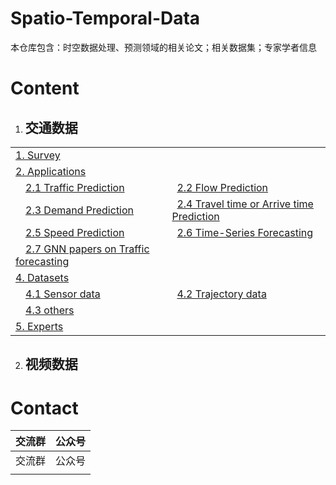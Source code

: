 # Spatio-Temporal-Data  
本仓库包含：时空数据处理、预测领域的相关论文；相关数据集；专家学者信息  

# Content 

1. ## 交通数据  

<table>
<tr><td colspan="2"><a href="./md/Survey.md">1. Survey</a></td></tr> 
<tr><td colspan="2"><a href="#applications">2. Applications</a></td></tr> 
<tr>
    <td>&emsp;<a href="#traffic-prediction">2.1 Traffic Prediction</a></td>
    <td>&ensp;<a href="./md/Flows_Prediction.md">2.2 Flow Prediction</a></td>
</tr> 
<tr>
    <td>&emsp;<a href="./md/Demand_Prediction.md">2.3 Demand Prediction</a></td>
    <td>&ensp;<a href="./md/Travel-time-or-arrive-time.md">2.4 Travel time or Arrive time Prediction</a></td>
</tr>
<tr>
	  <td>&emsp;<a href="#speed-prediction">2.5 Speed Prediction</a></td>
    <td>&ensp;<a href="#time-series-forecasting">2.6 Time-Series Forecasting</a></td>    
</tr>
<tr>
	  <td>&emsp;<a href="./md/GNN.md">2.7 GNN papers on Traffic forecasting</a></td>
    <td>&ensp;<a href=""></a></td>    
</tr>
<tr><td colspan="2"><a href="#datasets">4. Datasets</a></td></tr>
<tr>
    <td>&emsp;<a href="#sensor-data">4.1 Sensor data</a></td>
    <td>&ensp;<a href="#trajectory-data">4.2 Trajectory data</a></td>
</tr> 
<tr>
    <td>&emsp;<a href="#Others">4.3 others</a></td>
    <td>&ensp;<a href=""> </a></td>
</tr> 
<tr><td colspan="2"><a href="#experts">5. Experts</a></td></tr> 
</table> 

2. ## 视频数据





# Contact

| **交流群** | **公众号** |
| :--------: | :--------: |
|     交流群       |    公众号        |
|            |            |

